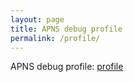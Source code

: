 ```yaml
---
layout: page
title: APNS debug profile
permalink: /profile/
---
```


APNS debug profile: [profile](PersistentConnectionLogging.mobileconfig)
